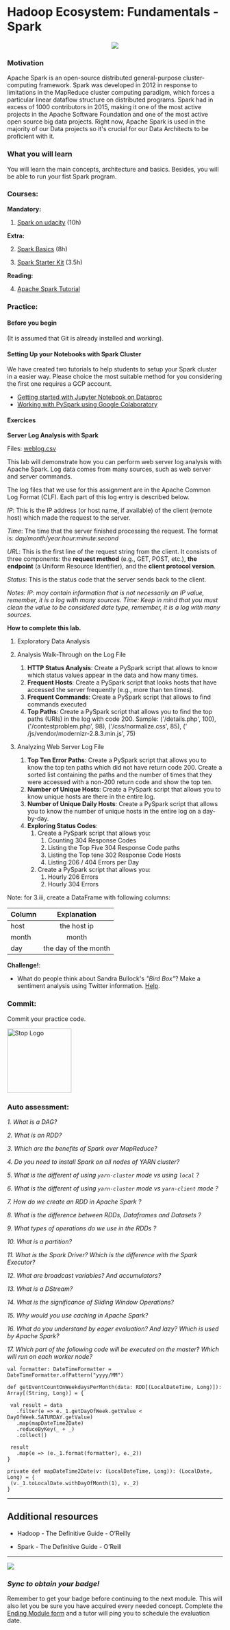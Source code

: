 # Hadoop Ecosystem: Fundamentals - Spark

<p align="center"> 
<img src="../assets/spark.png"> 
</p>

### Motivation ###
Apache Spark is an open-source distributed general-purpose cluster-computing framework. Spark was developed in 2012 in response to limitations in the MapReduce cluster computing paradigm, which forces a particular linear dataflow structure on distributed programs. Spark had in excess of 1000 contributors in 2015, making it one of the most active projects in the Apache Software Foundation and one of the most active open source big data projects.
Right now, Apache Spark is used in the majority of our Data projects so it's crucial for our Data Architects to be proficient with it.

### What you will learn ###

You will learn the main concepts, architecture and basics. Besides, you will be able to run your fist Spark program.

### Courses: ###

**Mandatory:**

1. [Spark on udacity](https://www.udacity.com/course/learn-spark-at-udacity--ud2002) (10h)

**Extra:**

2. [Spark Basics](https://www.udemy.com/spark-basics/) (8h)

3. [Spark Starter Kit](https://www.udemy.com/sparkstarterkit/) (3.5h)

**Reading:**

4. [Apache Spark Tutorial](https://www.datacamp.com/community/tutorials/apache-spark-python)

### Practice: ###

#### Before you begin ####
(It is assumed that Git is already installed and working).

#### Setting Up your Notebooks with Spark Cluster ####

We have created two tutorials to help students to setup your Spark cluster in a easier way. 
Please choice the most suitable method for you considering the first one requires a GCP account.

* [Getting started with Jupyter Notebook on Dataproc](Getting_started_with_Jupyter_and_Dataproc.md)
* [Working with PySpark using Google Colaboratory](Getting_started_with_Spark_and_Colab.ipynb)

#### Exercices ####

**Server Log Analysis with Spark**

Files: [weblog.csv](../exercices/weblog.csv)

This lab will demonstrate how you can perform web server log analysis with Apache Spark.
Log data comes from many sources, such as web server and server commands.

The log files that we use for this assignment are in the Apache Common Log Format (CLF). 
Each part of this log entry is described below.

*IP*: This is the IP address (or host name, if available) of the client (remote host) which made the request to the server. 

*Time*: The time that the server finished processing the request. The format is: *day/month/year:hour:minute:second*

*URL*: This is the first line of the request string from the client. It consists of three components: the **request method** (e.g., GET, POST, etc.), **the endpoint** (a Uniform Resource Identifier), and the **client protocol version**.

*Status*: This is the status code that the server sends back to the client. 

*Notes:
IP: may contain information that is not necessarily an IP value, remember, it is a log with many sources.
Time: Keep in mind that you must clean the value to be considered date type, remember, it is a log with many sources.*

**How to complete this lab.**

1. Exploratory Data Analysis

2. Analysis Walk-Through on the Log File
    1. **HTTP Status Analysis**: Create a PySpark script that allows to know which status values appear in the data and how many times. 
    2. **Frequent Hosts**: Create a PySpark script that looks hosts that have accessed the server frequently (e.g., more than ten times). 
    3. **Frequent Commands**: Create a PySpark script that allows to find commands executed
    4. **Top Paths**: Create a PySpark script that allows you to find  the top paths (URIs) in the log with code 200. 
    Sample:
     ('/details.php', 100),
     ('/contestproblem.php', 98),
     ('/css/normalize.css', 85),
     (' /js/vendor/modernizr-2.8.3.min.js', 75)

3. Analyzing Web Server Log File
    1. **Top Ten Error Paths**: Create a PySpark script that allows you to know the top ten paths which did not have return code 200. Create a sorted list containing the paths and the number of times that they were accessed with a non-200 return code and show the top ten.
    2. **Number of Unique Hosts**: Create a PySpark script that allows you to know unique hosts are there in the entire log.
    3. **Number of Unique Daily Hosts**: Create a PySpark script that allows you to know the number of unique hosts in the entire log on a day-by-day. 
    4. **Exploring Status Codes**: 
        1. Create a PySpark script that allows you: 
            1. Counting 304 Response Codes
            2. Listing the Top Five 304 Response Code paths
            3. Listing the Top tene 302 Response Code Hosts
            4. Listing 206 / 404 Errors per Day
        2. Create a PySpark script that allows you:
            1. Hourly 206 Errors
            2. Hourly 304 Errors

Note: for 3.iii, create a DataFrame with following columns:

| Column        | Explanation           |
| ------------- |:-------------:        |
| host          | the host ip           |
| month         | month                 |
| day           | the day of the month  |

**Challenge!**:

- What do people think about Sandra Bullock's *"Bird Box"*? Make a sentiment analysis using Twitter information. [Help](https://medium.com/@anicolaspp/spark-streaming-and-twitter-sentiment-analysis-c860938d484).

### Commit: ###

Commit your practice code.

<img src="../assets/stop.png" title="Stop Logo" width="150" height="150">

### Auto assessment: ###

*1. What is a DAG?*

*2. What is an RDD?*

*3. Which are the benefits of Spark over MapReduce?*

*4. Do you need to install Spark on all nodes of YARN cluster?*

*5. What is the different of using `yarn-cluster` mode vs using `local` ?*

*6. What is the different of using `yarn-cluster` mode vs `yarn-client` mode ?*

*7. How do we create an RDD in Apache Spark ?*

*8. What is the difference between RDDs, Dataframes and Datasets ?*

*9. What types of operations do we use in the RDDs ?*

*10. What is a partition?*

*11. What is the Spark Driver? Which is the difference with the Spark Executor?*

*12. What are broadcast variables? And accumulators?*

*13. What is a DStream?*

*14. What is the significance of Sliding Window Operations?*

*15. Why would you use caching in Apache Spark?*

*16. What do you understand by eager evaluation? And lazy? Which is used by Apache Spark?*

*17. Which part of the following code will be executed on the master? Which will run on each worker node?*
```
val formatter: DateTimeFormatter = DateTimeFormatter.ofPattern("yyyy/MM")

def getEventCountOnWeekdaysPerMonth(data: RDD[(LocalDateTime, Long)]): Array[(String, Long)] = {

 val result = data
   .filter(e => e._1.getDayOfWeek.getValue < DayOfWeek.SATURDAY.getValue)
   .map(mapDateTime2Date)
   .reduceByKey(_ + _)
   .collect()

 result
   .map(e => (e._1.format(formatter), e._2))
}

private def mapDateTime2Date(v: (LocalDateTime, Long)): (LocalDate, Long) = {
 (v._1.toLocalDate.withDayOfMonth(1), v._2)
}
```

---

## Additional resources

- Hadoop - The Definitive Guide - O’Reilly

- Spark - The Definitive Guide - O’Reill

---

<img src="../assets/get_badge.png"> 

### *Sync to obtain your badge!*
 
Remember to get your badge before continuing to the next module. This will also let you be sure you have acquired every needed concept. Complete the [Ending Module form](https://forms.gle/ukvWjKtoFYx4Kn8q7) and a tutor will ping you to schedule the evaluation date.